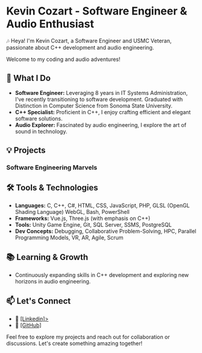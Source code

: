 
<!-- ### Hi there 👋

**CozartKevin/CozartKevin** is a ✨ _special_ ✨ repository because its `README.md` (this file) appears on your GitHub profile.

Here are some ideas to get you started:

- 🔭 I’m currently working on ...
- 🌱 I’m currently learning ...
- 👯 I’m looking to collaborate on ...
- 🤔 I’m looking for help with ...
- 💬 Ask me about ...
- 📫 How to reach me: ...
- 😄 Pronouns: ...
- ⚡ Fun fact: ...
-->


# Kevin Cozart - Software Engineer & Audio Enthusiast

🎶 Heya! I'm Kevin Cozart, a Software Engineer and USMC Veteran, passionate about C++ development and audio engineering. 

Welcome to my coding and audio adventures!

## 🚀 What I Do

- **Software Engineer:** Leveraging 8 years in IT Systems Administration, I've recently transitioning to software development. Graduated with Distinction in Computer Science from Sonoma State University.
- **C++ Specialist:** Proficient in C++, I enjoy crafting efficient and elegant software solutions.
- **Audio Explorer:** Fascinated by audio engineering, I explore the art of sound in technology.

## 💡 Projects

### Software Engineering Marvels
<!--
#### Project 1: [Unity XR Visualization for STEM Programs]
- Developed a Unity-based XR visualization for STEM programs.
- Played a key role in the project, addressing spatialization challenges in point-cloud databases from LAS files (820 Million data points).
- Explored spatial data structures, culling, and level-of-detail techniques for performance enhancements.

#### Project 2: [Additional C++ Project]
- Brief description of another C++ project showcasing specific skills.

### Audio Engineering Wonders

#### Project 3: [Audio Project Name]
- Delve into an audio project, discussing tools and techniques used in your audio engineering journey.

#### Project 4: [Another Audio Project]
- Explore another audio-related project, sharing insights into your role and the impact of the project.
-->
## 🛠️ Tools & Technologies

- **Languages:** C, C++, C#, HTML, CSS, JavaScript, PHP, GLSL (OpenGL Shading Language) WebGL, Bash, PowerShell
- **Frameworks:** Vue.js, Three.js (with emphasis on C++)
- **Tools:** Unity Game Engine, Git, SQL Server, SSMS, PostgreSQL
- **Dev Concepts:** Debugging, Collaborative Problem-Solving, HPC, Parallel Programming Models, VR, AR, Agile, Scrum

## 📚 Learning & Growth

- Continuously expanding skills in C++ development and exploring new horizons in audio engineering.

## 📫 Let's Connect

- 🎹 <a href="https://www.linkedin.com/in/CozartKevin" target="_blank">[Linkedin]></a>
- 🎵 <a href="https://www.github.com/CozartKevin" target="_blank">[GitHub]</a>

Feel free to explore my projects and reach out for collaboration or discussions. Let's create something amazing together!
